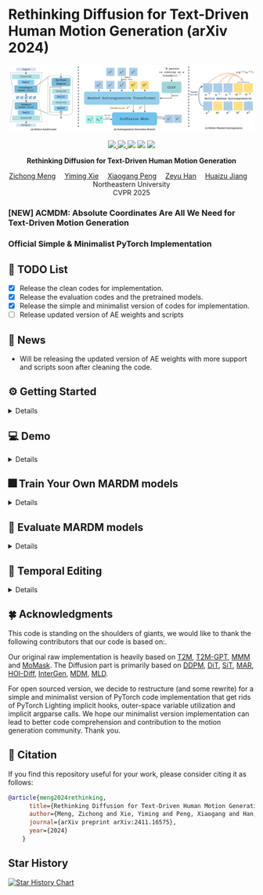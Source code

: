 # Rethinking Diffusion for Text-Driven Human Motion Generation (arXiv 2024)
![](./MARDM.png)

<p align="center">
  <a href='https://arxiv.org/abs/2411.16575'>
    <img src='https://img.shields.io/badge/Arxiv-2411.16575-A42C25?style=flat&logo=arXiv&logoColor=A42C25'>
  </a>
  <a href='https://arxiv.org/abs/2411.16575.pdf'>
    <img src='https://img.shields.io/badge/Paper-PDF-yellow?style=flat&logo=arXiv&logoColor=yellow'>
  </a>
  <a href='https://neu-vi.github.io/MARDM/'>
  <img src='https://img.shields.io/badge/Project-Page-orange?style=flat&logo=Google%20chrome&logoColor=orange'></a>
  <a href='https://github.com/neu-vi/MARDM'>
    <img src='https://img.shields.io/badge/GitHub-Code-black?style=flat&logo=github&logoColor=white'></a>
  <a href="" target='_blank'>
    <img src="https://visitor-badge.laobi.icu/badge?page_id=neu-vi.MARDM&left_color=gray&right_color=blue">
  </a>
</p>

<p align="center">
<strong>Rethinking Diffusion for Text-Driven Human Motion Generation</strong></h1>
   <p align="center">
    <a href='https://cr8br0ze.github.io' target='_blank'>Zichong Meng</a>&emsp;
    <a href='https://ymingxie.github.io/' target='_blank'>Yiming Xie</a>&emsp;
    <a href='https://xiaogangpeng.github.io/' target='_blank'>Xiaogang Peng</a>&emsp;
    <a href='https://show-han.github.io/' target='_blank'>Zeyu Han</a>&emsp;
    <a href='https://jianghz.me/' target='_blank'>Huaizu Jiang</a>&emsp;
    <br>
    Northeastern University 
    <br>
    CVPR 2025
  </p>
</p>

### [NEW] ACMDM: Absolute Coordinates Are All We Need for Text-Driven Motion Generation

### Official Simple & Minimalist PyTorch Implementation

## 📜 TODO List
- [x] Release the clean codes for implementation.
- [x] Release the evaluation codes and the pretrained models.
- [x] Release the simple and minimalist version of codes for implementation.
- [ ] Release updated version of AE weights and scripts

## 📢 News
- Will be releasing the updated version of AE weights with more support and scripts soon after cleaning the code.

##  ⚙️ Getting Started
<details>
  
### 1. Conda Environment
```bash
conda env create -f environment.yml
conda activate MARDM
```
We test our code on Python 3.10.13, PyTorch 2.2.0, and CUDA 12.1

### 2. Models and Dependencies

#### Download Evaluation Models
```bash
rm -rf checkpoints
mkdir checkpoints
cd checkpoints
mkdir t2m
mkdir kit

cd t2m 
echo -e "Downloading evaluation models for HumanML3D dataset"
gdown --fuzzy https://drive.google.com/file/d/1ejiz4NvyuoTj3BIdfNrTFFZBZ-zq4oKD/view?usp=sharing
echo -e "Unzipping humanml3d evaluators"
unzip evaluators_humanml3d.zip

echo -e "Cleaning humanml3d evaluators zip"
rm evaluators_humanml3d.zip

cd ../kit/
echo -e "Downloading pretrained models for KIT-ML dataset"
gdown --fuzzy https://drive.google.com/file/d/1kobWYZdWRyfTfBj5YR_XYopg9YZLdfYh/view?usp=sharing

echo -e "Unzipping kit evaluators"
unzip evaluators_kit.zip

echo -e "Cleaning kit evaluators zip"
rm evaluators_kit.zip

cd ../../
```

#### Download GloVe
```bash
rm -rf glove
echo -e "Downloading glove (in use only by the evaluators)"
gdown --fuzzy https://drive.google.com/file/d/1cmXKUT31pqd7_XpJAiWEo1K81TMYHA5n/view?usp=sharing

unzip glove.zip
echo -e "Cleaning GloVe zip\n"
rm glove.zip

echo -e "Downloading done!"
```

#### Download Pre-trained Models
```bash
cd checkpoints/t2m
echo -e "Downloading pretrained models for HumanML3D dataset"
gdown --fuzzy https://drive.google.com/file/d/1TBybFByAd-kD4AuFgMyR3ZBt4VV43Sif/view?usp=sharing
gdown --fuzzy https://drive.google.com/file/d/1csjlxi0uOhfPPEwiThsR0gaj7_VDmgb6/view?usp=sharing
gdown --fuzzy https://drive.google.com/file/d/1nWoEcN4rEFKi4Xyf_ObKinDmSQNPKXgU/view?usp=sharing
gdown --fuzzy https://drive.google.com/file/d/1nfX_j8VzMmynqKv8x68pXrsL3c0qWLXA/view?usp=sharing
echo -e "Unzipping"
unzip MARDM_SiT_XL.zip
unzip MARDM_DDPM_XL.zip
unzip length_estimator.zip
unzip AE_humanml3d.zip
echo -e "Cleaning zips"
rm MARDM_SiT_XL.zip
rm MARDM_DDPM_XL.zip
rm length_estimator.zip
rm AE_humanml3d.zip

cd ../../
```

### 3. Obtain Data
**You do not need to get data** if you only want to generate motions based on textual instructions.

If you want to reproduce and evaluate our method, you can obtain both 
**HumanML3D** and **KIT** following instructions in [HumanML3D](https://github.com/EricGuo5513/HumanML3D.git). By default, the data path is set to `./datasets`.

For dataset Mean and Std, you are welcome to use the eval_mean,npy and eval_std,npy in the utils,
or you can calculate based on your obtained dataset using:
```
python utils/cal_mean_std.py
```
</details>

## 💻  Demo
<details>

### (a) Generate with single textual instruction
```bash
python sample.py --name MARDM_SiT_XL --text_prompt "A person is running on a treadmill."
```
### (b) Generate from a prompt file
in a txt file, in each line, your input should be `<text description>#<motion length>`,
you can push NA as motion length to let model determine the motion length
(if there is **one** NA in file, all the others will be **NA** as well).

```bash
python sample.py --name MARDM_SiT_XL --text_path ./text_prompt.txt
```
</details>

## 🎆 Train Your Own MARDM models
<details>

### HumanML3D
#### AE
```bash
python train_AE.py --name AE --dataset_name t2m --batch_size 256 --epoch 50 --lr_decay 0.05
```
#### MARDM
```bash
# MARDM SiT-based (best results)
python train_MARDM.py --name MARDM_SiT_XL --model "MARDM-SiT-XL" --dataset_name t2m --batch_size 64 --ae_name AE
# MARDM DDPM-based
python train_MARDM.py --name MARDM_DDPM_XL --model "MARDM-DDPM-XL" --dataset_name t2m --batch_size 64 --ae_name AE
```

### KIT-ML
#### AE
```bash
python train_AE.py --name AE --dataset_name kit --batch_size 512 --epoch 50 --lr_decay 0.1
```
#### MARDM
```bash
# MARDM SiT-based (best results)
python train_MARDM.py --name MARDM_SiT_XL --model "MARDM-SiT-XL" --dataset_name kit --batch_size 16 --ae_name AE --milestones 20000
# MARDM DDPM-based
python train_MARDM.py --name MARDM_DDPM_XL --model "MARDM-DDPM-XL" --dataset_name kit --batch_size 16 --ae_name AE --milestones 20000
```
</details>

## 📖 Evaluate MARDM models
<details>

### HumanML3D
#### AE
```bash
python evaluation_AE.py --name AE --dataset_name t2m
```
#### MARDM
```bash
# MARDM SiT-based (best results)
python evaluation_MARDM.py --name MARDM_SiT_XL --model "MARDM-SiT-XL" --dataset_name t2m --cfg 4.5
# MARDM DDPM-based
python evaluation_MARDM.py --name MARDM_DDPM_XL --model "MARDM-DDPM-XL" --dataset_name t2m --cfg 4.5
```
### KIT-ML
#### AE
```bash
python evaluation_AE.py --name AE --dataset_name kit
```
#### MARDM
```bash
# MARDM SiT-based (best results)
python evaluation_MARDM.py --name MARDM_SiT_XL --model "MARDM-SiT-XL" --dataset_name kit --cfg 2.5
# MARDM DDPM-based
python evaluation_MARDM.py --name MARDM_DDPM_XL --model "MARDM-DDPM-XL" --dataset_name kit --cfg 2.5
```
</details>

## 🎏 Temporal Editing
<details>

```bash
python edit.py --name MARDM_SiT_XL -msec 0.3,0.6 --text_prompt "A man dancing around." --source_motion 000612.npy
```
</details>

## 🍀 Acknowledgments
This code is standing on the shoulders of giants, we would like to thank the following contributors that our code is based on:.

Our original raw implementation is heavily based on [T2M](https://github.com/EricGuo5513/text-to-motion),
[T2M-GPT](https://github.com/Mael-zys/T2M-GPT), [MMM](https://github.com/exitudio/MMM) 
and [MoMask](https://github.com/EricGuo5513/momask-codes).
The Diffusion part is primarily based on [DDPM](https://github.com/hojonathanho/diffusion),
[DiT](https://github.com/facebookresearch/DiT), [SiT](https://github.com/willisma/SiT),
[MAR](https://github.com/LTH14/mar/), [HOI-Diff](https://github.com/neu-vi/HOI-Diff),
[InterGen](https://github.com/tr3e/InterGen), [MDM](https://github.com/GuyTevet/motion-diffusion-model),
[MLD](https://github.com/ChenFengYe/motion-latent-diffusion).

For open sourced version, we decide to restructure (and some rewrite) for a simple and minimalist version of PyTorch code implementation
that get rids of PyTorch Lighting implicit hooks, outer-space variable utilization and implicit argparse calls.
We hope our minimalist version implementation can lead to better code comprehension and contribution to the motion generation community. Thank you.

## 🤝 Citation
If you find this repository useful for your work, please consider citing it as follows:
```bibtex
@article{meng2024rethinking,
      title={Rethinking Diffusion for Text-Driven Human Motion Generation},
      author={Meng, Zichong and Xie, Yiming and Peng, Xiaogang and Han, Zeyu and Jiang, Huaizu},
      journal={arXiv preprint arXiv:2411.16575},
      year={2024}
    }
```

## Star History

[![Star History Chart](https://api.star-history.com/svg?repos=neu-vi/MARDM&type=Date)](https://star-history.com/#neu-vi/MARDM&Date)

